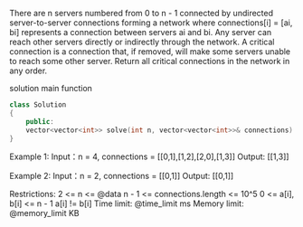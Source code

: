 There are n servers numbered from 0 to n - 1 connected by undirected server-to-server connections forming a network where connections[i] = [ai, bi] represents a connection between servers ai and bi. Any server can reach other servers directly or indirectly through the network.
A critical connection is a connection that, if removed, will make some servers unable to reach some other server.
Return all critical connections in the network in any order.

solution main function
```cpp
class Solution
{
    public:
    vector<vector<int>> solve(int n, vector<vector<int>>& connections)
}
```


Example 1:
Input：n = 4, connections = [[0,1],[1,2],[2,0],[1,3]]
Output: [[1,3]]

Example 2:
Input：n = 2, connections = [[0,1]]
Output: [[0,1]]

Restrictions:
2 <= n <= @data
n - 1 <= connections.length <= 10^5
0 <= a[i], b[i] <= n - 1
a[i] != b[i]
Time limit: @time_limit ms
Memory limit: @memory_limit KB